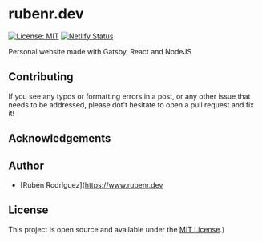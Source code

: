# rubenr.dev

[![License: MIT](https://img.shields.io/badge/License-MIT-blue.svg)](https://opensource.org/licenses/MIT) [![Netlify Status](https://api.netlify.com/api/v1/badges/56309fe3-64cf-4031-b180-4a8b0b16b44e/deploy-status)](https://app.netlify.com/sites/rubenr-test/deploys)

Personal website made with Gatsby, React and NodeJS

## Contributing

If you see any typos or formatting errors in a post, or any other issue that needs to be addressed, please dot't hesitate to open a pull request and fix it!

## Acknowledgements

## Author

- [Rubén Rodríguez](https://www.rubenr.dev

## License

This project is open source and available under the [MIT License](LICENSE).)